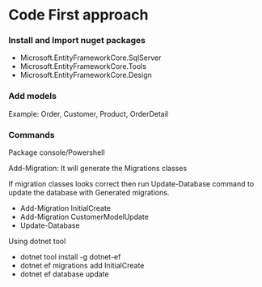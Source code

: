 # Code First approach

### Install and Import nuget packages

- Microsoft.EntityFrameworkCore.SqlServer
- Microsoft.EntityFrameworkCore.Tools
- Microsoft.EntityFrameworkCore.Design

### Add models
Example: Order, Customer, Product, OrderDetail

### Commands
Package console/Powershell

Add-Migration: It will generate the Migrations classes

If migration classes looks correct then run Update-Database command to update the database with Generated migrations.

- Add-Migration InitialCreate
- Add-Migration CustomerModelUpdate
- Update-Database 

Using dotnet tool

- dotnet tool install -g dotnet-ef
- dotnet ef migrations add InitialCreate
- dotnet ef database update


###

